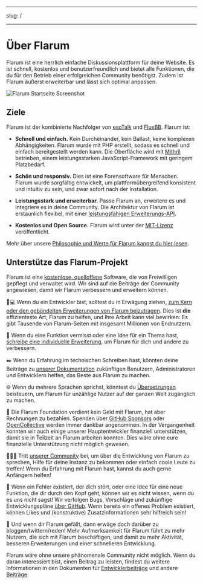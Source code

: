 - - -
slug: /
- - -

# Über Flarum

Flarum ist eine herrlich einfache Diskussionsplattform für deine Website. Es ist schnell, kostenlos und benutzerfreundlich und bietet alle Funktionen, die du für den Betrieb einer erfolgreichen Community benötigst. Zudem ist Flarum äußerst erweiterbar und lässt sich optimal anpassen.

![Flarum Startseite Screenshot](/en/img/home_screenshot.png)

## Ziele

Flarum ist der kombinierte Nachfolger von [esoTalk](https://github.com/esotalk/esoTalk) und [FluxBB](https://fluxbb.org). Flarum ist:

* **Schnell und einfach.** Kein Durcheinander, kein Ballast, keine komplexen Abhängigkeiten. Flarum wurde mit PHP erstellt, sodass es schnell und einfach bereitgestellt werden kann. Die Oberfläche wird mit [Mithril](https://mithril.js.org) betrieben, einem leistungsstarken JavaScript-Framework mit geringem Platzbedarf.

* **Schön und responsiv.** Dies ist eine Forensoftware für Menschen. Flarum wurde sorgfältig entwickelt, um plattformübergreifend konsistent und intuitiv zu sein, und zwar sofort nach der Installation.

* **Leistungsstark und erweiterbar.** Passe Flarum an, erweitere es und integriere es in deine Community. Die Architektur von Flarum ist erstaunlich flexibel, mit einer [leistungsfähigen Erweiterungs-API](/extend/README.md).

* **Kostenlos und Open Source.** Flarum wird unter der [MIT-Lizenz](https://github.com/flarum/flarum/blob/master/LICENSE) veröffentlicht.

Mehr über unsere [Philosophie und Werte für Flarum kannst du hier lesen](https://discuss.flarum.org/d/28869-flarum-philosophy-and-values).

## Unterstütze das Flarum-Projekt

Flarum ist eine [kostenlose, quelloffene](https://github.com/flarum/core) Software, die von Freiwilligen gepflegt und verwaltet wird. Wir sind auf die Beiträge der Community angewiesen, damit wir Flarum verbessern und erweitern können.

🧑💻 Wenn du ein Entwickler bist, solltest du in Erwägung ziehen, [zum Kern oder den gebündelten Erweiterungen von Flarum beizutragen](contributing.md). Dies ist **die** effizienteste Art, Flarum zu helfen, und Ihre Arbeit kann viel bewirken: Es gibt Tausende von Flarum-Seiten mit insgesamt Millionen von Endnutzern.

🧩 Wenn du eine Funktion vermisst oder eine Idee für ein Thema hast, [schreibe eine individuelle Erweiterung](extend/README.md), um Flarum für dich und andere zu verbessern.

✒️ Wenn du Erfahrung im technischen Schreiben hast, könnten deine Beiträge zu [unserer Dokumentation](https://github.com/flarum/docs/issues) zukünftigen Benutzern, Administratoren und Entwicklern helfen, das Beste aus Flarum zu machen.

🌐 Wenn du mehrere Sprachen sprichst, könntest du [Übersetzungen](extend/language-packs.md) beisteuern, um Flarum für unzählige Nutzer auf der ganzen Welt zugänglich zu machen.

💸 Die Flarum Foundation verdient kein Geld mit Flarum, hat aber Rechnungen zu bezahlen. Spenden über [GitHub Sponsors](https://github.com/sponsors/flarum) oder [OpenCollective](https://opencollective.com/flarum) werden immer dankbar angenommen. In der Vergangenheit konnten wir auch einige unserer Hauptentwickler finanziell unterstützen, damit sie in Teilzeit an Flarum arbeiten konnten. Dies wäre ohne eure finanzielle Unterstützung nicht möglich gewesen.

🧑🤝🧑 Tritt [unserer Community](https://discuss.flarum.org) bei, um über die Entwicklung von Flarum zu sprechen, Hilfe für deine Instanz zu bekommen oder einfach coole Leute zu treffen! Wenn du Erfahrung mit Flarum hast, kannst du auch gerne Anfängern helfen!

🐛 Wenn ein Fehler existiert, der dich stört, oder eine Idee für eine neue Funktion, die dir durch den Kopf geht, können wir es nicht wissen, wenn du es uns nicht sagst! Wir verfolgen Bugs, Vorschläge und zukünftige Entwicklungspläne [über GitHub](https://github.com/flarum/core/issues). Wenn bereits ein offenes Problem existiert, können Likes und (konstruktive) Zusatzinformationen sehr hilfreich sein!

📣 Und wenn dir Flarum gefällt, dann erwäge doch darüber zu bloggen/twittern/reden! Mehr Aufmerksamkeit für Flarum führt zu mehr Nutzern, die sich mit Flarum beschäftigen, und damit zu mehr Aktivität, besseren Erweiterungen und einer schnelleren Entwicklung.

Flarum wäre ohne unsere phänomenale Community nicht möglich. Wenn du daran interessiert bist, einen Beitrag zu leisten, findest du weitere Informationen in den Dokumenten für [Entwicklerbeiträge](contributing.md) und andere [Beiträge](contributing-docs-translations.md).
